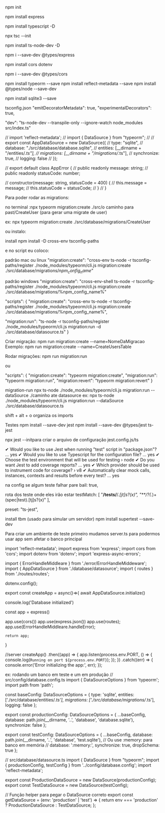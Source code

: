 npm init 

npm install express

npm install typescript -D

npx tsc --init

npm install ts-node-dev -D

npm i --save-dev @types/express

npm install cors dotenv

npm i --save-dev @types/cors

npm install typeorm --save
npm install reflect-metadata --save
npm install @types/node --save-dev

npm install sqlite3 --save

tsconfig.json
  "emitDecoratorMetadata": true,
  "experimentalDecorators": true,

"dev": "ts-node-dev --transpile-only --ignore-watch node_modules src/index.ts"

//  import 'reflect-metadata';
//  import { DataSource } from "typeorm";
//
// export const AppDataSource = new DataSource({
//   type: "sqlite",
//   database: "./src/database/database.sqlite",
//   entities: [__dirname + "/entities/*.ts"],
//   migrations: [__dirname + "/migrations/*.ts"],
//   synchronize: true,
//   logging: false
// });


// export default class AppError {
//     public readonly message: string;
//     public readonly statusCode: number;
  
//     constructor(message: string, statusCode = 400) {
//       this.message = message;
//       this.statusCode = statusCode;
//     }
//   }


Para poder rodar as migrations:

no terminal :npx typeorm migration:create ./src/o caminho para past/CreateUser (para gerar uma migrate de user)

ex:  npx typeorm migration:create ./src/database/migrations/CreateUser

ou  instalo: 

install npm install -D cross-env tsconfig-paths

e no script eu coloco:

padrão mac ou linux
"migration:create": "cross-env ts-node -r tsconfig-paths/register ./node_modules/typeorm/cli.js migration:create ./src/database/migrations/$npm_config_name$"

padrão windows 
"migration:create": "cross-env-shell ts-node -r tsconfig-paths/register ./node_modules/typeorm/cli.js migration:create ./src/database/migrations/%npm_config_name%"


"scripts": {
  "migration:create": "cross-env ts-node -r tsconfig-paths/register ./node_modules/typeorm/cli.js migration:create ./src/database/migrations/%npm_config_name%",

  "migration:run": "ts-node -r tsconfig-paths/register ./node_modules/typeorm/cli.js migration:run -d ./src/database/datasource.ts"
}

Criar migração:
npm run migration:create --name=NomeDaMigracao
Exemplo:
npm run migration:create --name=CreateUsersTable

Rodar migrações:
npm run migration:run

ou  

"scripts": {
  "migration:create": "typeorm migration:create",
  "migration:run": "typeorm migration:run",
  "migration:revert": "typeorm migration:revert"
}



migration-run
npx ts-node ./node_modules/typeorm/cli.js migration:run --dataSource ./caminho ate datasource
ex:
npx ts-node ./node_modules/typeorm/cli.js migration:run --dataSource ./src/database/datasource.ts



shift + alt + o organiza os imports


Testes
npm install --save-dev jest
npm install --save-dev @types/jest ts-jest

npx jest --initpara criar o arquivo de configuração jest.config.js/ts


✔ Would you like to use Jest when running "test" script in "package.json"? … yes
✔ Would you like to use Typescript for the configuration file? … yes
✔ Choose the test environment that will be used for testing › node
✔ Do you want Jest to add coverage reports? … yes
✔ Which provider should be used to instrument code for coverage? › v8
✔ Automatically clear mock calls, instances, contexts and results before every test? … yes

na config 
se algum teste falhar pare
  bail: true, 

rota dos teste onde eles irão estar 
  testMatch: [
    "**/__tests__/**/*.[jt]s?(x)",
    "**/?(*.)+(spec|test).[tj]s?(x)"
  ],

preset: "ts-jest",


install tbm  (usado para simular um servidor)
 npm install supertest --save-dev


 Para criar um ambiente de teste primeiro mudamos server.ts
 para podermos usar app sem afetar o banco principal

 import 'reflect-metadata';
import express from 'express';
import cors from 'cors';
import dotenv from 'dotenv';
import 'express-async-errors';

import { ErrorHandleMiddleare } from './error/ErrorHandleMiddeware';
import { AppDataSource } from './database/datasource';
import { routes } from './routes/routes';

dotenv.config();

export const createApp = async()=>{
  await AppDataSource.initialize()
  
  console.log('Database initialized')

  const app = express()

  app.use(cors())
  app.use(express.json())
  app.use(routes);
  app.use(ErrorHandleMiddleare.handleError);

    return app;
}

//server
createApp()
    .then((app) => {
        app.listen(process.env.PORT, () => {
            console.log(`Running on port ${process.env.PORT}`);
        });
    })
    .catch((err) => {
        console.error('Error initializing the app:', err);
    });


ex: rodando um banco em teste e um em produção 
// src/config/database.config.ts
import { DataSourceOptions } from 'typeorm';
import path from 'path';

const baseConfig: DataSourceOptions = {
    type: 'sqlite',
    entities: ['./src/database/entities/*.ts'],
    migrations: ['./src/database/migrations/*.ts'],
    logging: false
};

export const productionConfig: DataSourceOptions = {
    ...baseConfig,
    database: path.join(__dirname, '..', 'database', 'database.sqlite'),
    synchronize: false
};

export const testConfig: DataSourceOptions = {
    ...baseConfig,
    database: path.join(__dirname, '..', 'database', 'test.sqlite'),
    // Ou use :memory: para banco em memória
    // database: ':memory:',
    synchronize: true,
    dropSchema: true
};

// src/database/datasource.ts
import { DataSource } from "typeorm";
import { productionConfig, testConfig } from '../config/database.config';
import 'reflect-metadata';

export const ProductionDataSource = new DataSource(productionConfig);
export const TestDataSource = new DataSource(testConfig);

// Função helper para pegar o DataSource correto
export const getDataSource = (env: 'production' | 'test') => {
    return env === 'production' ? ProductionDataSource : TestDataSource;
};